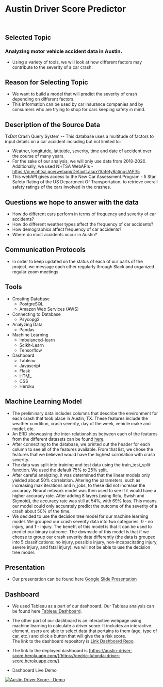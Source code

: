 # Austin Driver Score Predictor
<br>

## Selected Topic
### Analyzing motor vehicle accident data in Austin.
- Using a variety of tools, we will look at how different factors may contribute to the severity of a car crash.

## Reason for Selecting Topic
- We want to build a model that will predict the severity of crash depending on different factors. 
- This information can be used by car insurance companies and by consumers who are trying to shop for cars keeping safety in mind.

## Description of the Source Data
TxDot Crash Query System -- This database uses a multitude of factors to input details on a car accident including but not limited to:
- Weather, longitutde, latitutde, severity, time and date of accident over the course of many years. 
- For the sake of our analysis, we will only use data from 2018-2020.
Additionally, we used NHTSA WebAPIs - https://one.nhtsa.gov/webapi/Default.aspx?SafetyRatings/API/5
- This webAPI gives access to the New Car Assessment Program - 5 Star Safety Rating of the US Department Of Transportation, to retrieve overall safety ratings of the cars involved in the crashes.

## Questions we hope to answer with the data
- How do different cars perform in terms of frequency and severity of car accidents?
- How do different weather types affect the frequency of car accidents?
- How demographics affect frequency of car accidents?
- Where do most accidents occur in Austin?

## Communication Protocols
- In order to keep updated on the status of each of our parts of the project, we message each other regularly through Slack and organized regular zoom meetings.

## Tools
- Creating Database
    - PostgreSQL
    - Amazon Web Services (AWS)
- Connecting to Database
    - Psycopg2
- Analyzing Data
    - Pandas
- Machine Learning
    - Imbalanced-learn
    - Scikit-Learn
    - Tensorflow
- Dashboard
    - Tableau
    - Javascript
    - Flask
    - HTML
    - CSS
    - Heroku

## Machine Learning Model
- The preliminary data includes columns that describe the environment for each crash that took place in Austin, TX. These features include the weather condition, crash severity, day of the week, vehicle make and model, etc.
- An ERD showcasing the inter-relationships between each of the features from the different datasets can be found [here](https://github.com/cedoula/Final_Project/blob/Deliverable2/QuickDBD-car_crash.png?raw=true). 
- After connecting to the database, we printed out the header for each column to see all of the features available. From that list, we chose the features that we believed would have the highest correlation with crash severity.
- The data was split into training and test data using the train_test_split function. We used the default 75% to 25% split.
- After careful analyzing, it was determined that the linear models only yielded about 50% correlation. Altering the parameters, such as increasing max iterations and n_jobs,  to these did not increase the accuracy. Neural network model was then used to see if it would have a higher accuracy rate. After adding 8 layers (using Relu, Swish and Sigmoid), the accuracy rate was still at 54%, with 69% loss. This means our model could only accurately predict the outcome of the severity of a crash about 50% of the time. 
- We decided to use the decision tree model for our machine learning model. We grouped our crash severity data into two categories, 0 - no injury, and 1 - injury. The benefit of this model is that it can be used to predict our binary outcome. The downside of this model is that if we choose to group our crash severity data differently (the data is grouped into 5 classifications: no injury, possible injury, non-incapacitating injury, severe injury, and fatal injury), we will not be able to use the decision tree model.

## Presentation
- Our presentation can be found here [Google Slide Presentation](https://docs.google.com/presentation/d/1dQ-wwnd6MWJ3GsWzo_puQQ2VfBtjN7rRvCD3rpHtnxI/edit)

## Dashboard
- We used Tableau as a part of our dashboard. Our Tableau analysis can be found here [Tableau Dashboard](https://public.tableau.com/profile/cedric.vanza#!/vizhome/Austin2018-2020CrashAnalysis/AustinCarAccidentsDashboard).
- The other part of our dashboard is an interactive webpage using machine learning to calculate a driver score. It includes an interactive element, users are able to select data that pertains to them (age, type of car, etc.) and click a button that will give the a risk score.\
The link to the dashboard repository is [Link Dashboard Repo](https://github.com/cedoula/Austin_Driver_Score).
- The link to the deployed dashboard is [https://austin-driver-score.herokuapp.com/](https://cedric-lutonda-driver-score.herokuapp.com/).

- Dashboard Live Demo

[![Austin Driver Score - Demo](https://user-images.githubusercontent.com/68669675/106414143-88f65a00-6411-11eb-885e-dd1407d896e8.png)](https://vimeo.com/506919406 "Austin Driver Score Demo - Click to Watch!")


